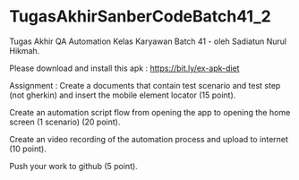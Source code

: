 # TugasAkhirSanberCodeBatch41_2
Tugas Akhir QA Automation Kelas Karyawan Batch 41 - oleh Sadiatun Nurul Hikmah.


Please download and install this apk :
https://bit.ly/ex-apk-diet 


Assignment :
Create a documents that contain test scenario and test step (not gherkin) and insert the mobile element locator (15 point).

Create an automation script flow from opening the app to opening the home screen (1 scenario) (20 point).

Create an video recording of the automation process and upload to internet (10 point).

Push your work to github (5 point).

